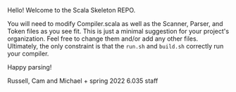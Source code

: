 Hello! Welcome to the Scala Skeleton REPO.

You will need to modify Compiler.scala as well as the Scanner, Parser, and Token files as you see fit. This is just a minimal suggestion for your project's organization. Feel free to change them and/or add any other files. Ultimately, the only constraint is that the `run.sh` and `build.sh` correctly run your compiler.

Happy parsing!

Russell, Cam and Michael + spring 2022 6.035 staff
